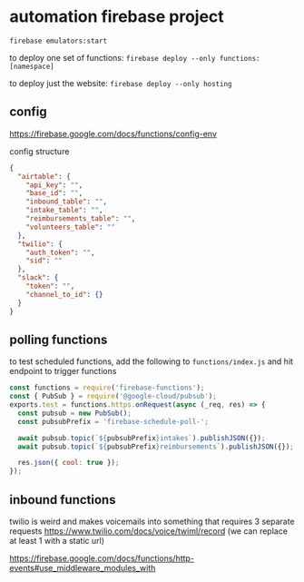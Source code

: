 # automation firebase project

`firebase emulators:start`

to deploy one set of functions:
`firebase deploy --only functions:[namespace]`

to deploy just the website:
`firebase deploy --only hosting`

## config

https://firebase.google.com/docs/functions/config-env

config structure
```json
{
  "airtable": {
    "api_key": "",
    "base_id": "",
    "inbound_table": "",
    "intake_table": "",
    "reimbursements_table": "",
    "volunteers_table": ""
  },
  "twilio": {
    "auth_token": "",
    "sid": ""
  },
  "slack": {
    "token": "",
    "channel_to_id": {}
  }
}
```

## polling functions

to test scheduled functions, add the following to `functions/index.js` and hit endpoint to trigger functions

```js
const functions = require('firebase-functions');
const { PubSub } = require('@google-cloud/pubsub');
exports.test = functions.https.onRequest(async (_req, res) => {
  const pubsub = new PubSub();
  const pubsubPrefix = 'firebase-schedule-poll-';

  await pubsub.topic(`${pubsubPrefix}intakes`).publishJSON({});
  await pubsub.topic(`${pubsubPrefix}reimbursements`).publishJSON({});

  res.json({ cool: true });
});
```

## inbound functions

twilio is weird and makes voicemails into something that requires 3 separate requests https://www.twilio.com/docs/voice/twiml/record (we can replace at least 1 with a static url)

https://firebase.google.com/docs/functions/http-events#use_middleware_modules_with